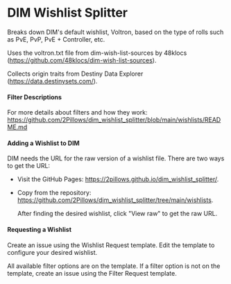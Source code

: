 # DIM Wishlist Splitter

Breaks down DIM's default wishlist, Voltron, based on the type of rolls such as PvE, PvP, PvE + Controller, etc.

Uses the voltron.txt file from dim-wish-list-sources by 48klocs (https://github.com/48klocs/dim-wish-list-sources).

Collects origin traits from Destiny Data Explorer (https://data.destinysets.com/).

#### Filter Descriptions

For more details about filters and how they work: https://github.com/2Pillows/dim_wishlist_splitter/blob/main/wishlists/README.md

#### Adding a Wishlist to DIM

DIM needs the URL for the raw version of a wishlist file. There are two ways to get the URL:

   - Visit the GitHub Pages: https://2pillows.github.io/dim_wishlist_splitter/.
   
   - Copy from the repository: https://github.com/2Pillows/dim_wishlist_splitter/tree/main/wishlists.

        After finding the desired wishlist, click "View raw" to get the raw URL.

#### Requesting a Wishlist

Create an issue using the Wishlist Request template. Edit the template to configure your desired wishlist. 

All available filter options are on the template. If a filter option is not on the template, create an issue using the Filter Request template.
